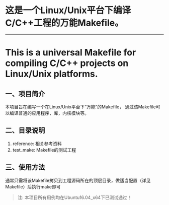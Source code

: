 # 这是一个Linux/Unix平台下编译C/C++工程的万能Makefile。
--------------------------------------------------------------------------------
# This is a universal Makefile for compiling C/C++ projects on Linux/Unix platforms.

## 一、项目简介
本项目旨在编写一个在Linux/Unix平台下“万能”的Makefile，
通过该Makefile可以编译普通的应用程序，库，内核模块等。


## 二、目录说明
1. reference: 相关参考资料
2. test_make: Makefile的测试工程


## 三、使用方法
通常只需将该Makefile拷贝到工程源码所在的顶层目录，做适当配置（详见Makefile）后执行make即可

> 注: 本项目所有用例均在Ubuntu16.04_x64下已测试通过！
